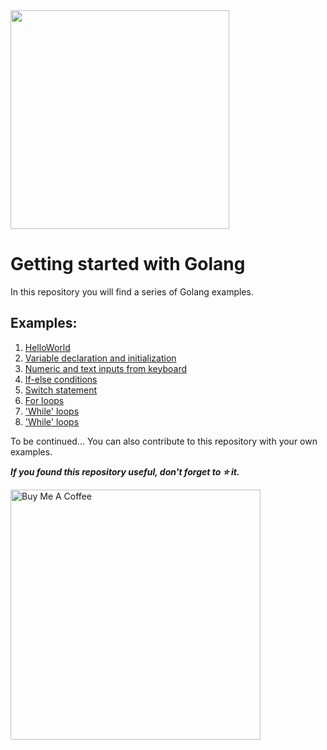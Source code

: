 <img src="https://upload.wikimedia.org/wikipedia/commons/thumb/0/05/Go_Logo_Blue.svg/1200px-Go_Logo_Blue.svg.png" width="350"/>

# Getting started with Golang

In this repository you will find a series of Golang examples.

## Examples:
<ol>
<li><a href="https://github.com/agespido/Golang/blob/main/examples/HelloWorld.go">HelloWorld</a></li>
<li><a href="https://github.com/agespido/Golang/blob/main/examples/Variables.go">Variable declaration and initialization</a></li>
<li><a href="https://github.com/agespido/Golang/blob/main/examples/InputKeyboard.go">Numeric and text inputs from keyboard</a></li>
<li><a href="https://github.com/agespido/Golang/blob/main/examples/Conditions.go">If-else conditions</a></li>
<li><a href="https://github.com/agespido/Golang/blob/main/examples/Switch.go">Switch statement</a></li>
<li><a href="https://github.com/agespido/Golang/blob/main/examples/ForLoops.go">For loops</a></li>
<li><a href="https://github.com/agespido/Golang/blob/main/examples/WhileLoops.go">'While' loops</a></li>
<li><a href="https://github.com/agespido/Golang/blob/main/examples/Functions.go">'While' loops</a></li>
</ol>
To be continued...
You can also contribute to this repository with your own examples.

<b><i>If you found this repository useful, don't forget to ⭐️ it.</i></b>

<a href="https://www.buymeacoffee.com/agespido" target="_blank"><img src="https://img.buymeacoffee.com/api/?url=aHR0cHM6Ly9jZG4uYnV5bWVhY29mZmVlLmNvbS91cGxvYWRzL3Byb2ZpbGVfcGljdHVyZXMvMjAyMS8xMi9iYmRlYTJjNGIyMzAxNmUyOGZmZDQ0Zjc2OWQ2YjVlOS5wbmdAMzAwd18wZS53ZWJw&creator=agespido&design_code=1&design_color=%2379D6B5&slug=agespido" alt="Buy Me A Coffee" width="400"></a>

